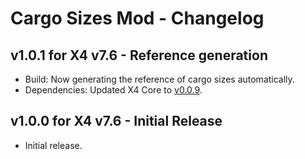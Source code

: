 # Cargo Sizes Mod - Changelog 

## v1.0.1 for X4 v7.6 - Reference generation
- Build: Now generating the reference of cargo sizes automatically.
- Dependencies: Updated X4 Core to [v0.0.9](https://github.com/Mistralys/x4-core/releases/tag/0.0.9).

## v1.0.0 for X4 v7.6 - Initial Release
- Initial release.
